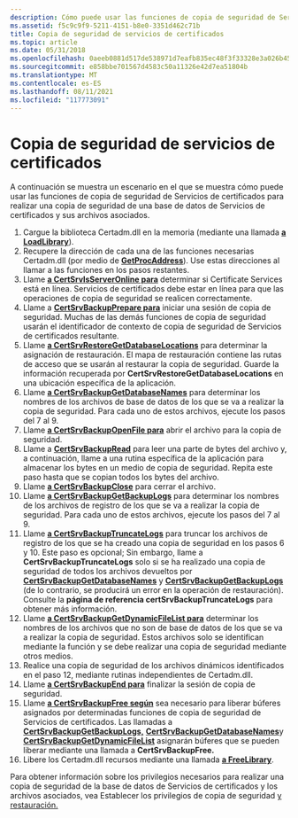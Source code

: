 ```yaml
---
description: Cómo puede usar las funciones de copia de seguridad de Servicios de certificados para realizar una copia de seguridad de una base de datos de Servicios de certificados y sus archivos asociados.
ms.assetid: f5c9c9f9-5211-4151-b8e0-3351d462c71b
title: Copia de seguridad de servicios de certificados
ms.topic: article
ms.date: 05/31/2018
ms.openlocfilehash: 0aeeb0881d517de538971d7eafb835ec48f3f33328e3a026b450e6719bfb23ab
ms.sourcegitcommit: e858bbe701567d4583c50a11326e42d7ea51804b
ms.translationtype: MT
ms.contentlocale: es-ES
ms.lasthandoff: 08/11/2021
ms.locfileid: "117773091"
---
```

# <a name="backing-up-certificate-services"></a>Copia de seguridad de servicios de certificados

A continuación se muestra un escenario en el que se muestra cómo puede usar las funciones de copia de seguridad de Servicios de certificados para realizar una copia de seguridad de una base de datos de Servicios de certificados y sus archivos asociados.

1.  Cargue la biblioteca Certadm.dll en la memoria (mediante una llamada [**a LoadLibrary**](/windows/win32/api/libloaderapi/nf-libloaderapi-loadlibrarya)).
2.  Recupere la dirección de cada una de las funciones necesarias Certadm.dll (por medio de [**GetProcAddress**](/windows/win32/api/libloaderapi/nf-libloaderapi-getprocaddress)). Use estas direcciones al llamar a las funciones en los pasos restantes.
3.  Llame [**a CertSrvIsServerOnline para**](/windows/desktop/api/Certbcli/nf-certbcli-certsrvisserveronlinew) determinar si Certificate Services está en línea. Servicios de certificados debe estar en línea para que las operaciones de copia de seguridad se realicen correctamente.
4.  Llame a [**CertSrvBackupPrepare para**](/windows/desktop/api/Certbcli/nf-certbcli-certsrvbackuppreparew) iniciar una sesión de copia de seguridad. Muchas de las demás funciones de copia de seguridad usarán el identificador de contexto de copia de seguridad de Servicios de certificados resultante.
5.  Llame [**a CertSrvRestoreGetDatabaseLocations**](/windows/desktop/api/Certbcli/nf-certbcli-certsrvrestoregetdatabaselocationsw) para determinar la asignación de restauración. El mapa de restauración contiene las rutas de acceso que se usarán al restaurar la copia de seguridad. Guarde la información recuperada por **CertSrvRestoreGetDatabaseLocations** en una ubicación específica de la aplicación.
6.  Llame [**a CertSrvBackupGetDatabaseNames**](/windows/desktop/api/Certbcli/nf-certbcli-certsrvbackupgetdatabasenamesw) para determinar los nombres de los archivos de base de datos de los que se va a realizar la copia de seguridad. Para cada uno de estos archivos, ejecute los pasos del 7 al 9.
7.  Llame [**a CertSrvBackupOpenFile para**](/windows/desktop/api/Certbcli/nf-certbcli-certsrvbackupopenfilew) abrir el archivo para la copia de seguridad.
8.  Llame a [**CertSrvBackupRead**](/windows/desktop/api/Certbcli/nf-certbcli-certsrvbackupread) para leer una parte de bytes del archivo y, a continuación, llame a una rutina específica de la aplicación para almacenar los bytes en un medio de copia de seguridad. Repita este paso hasta que se copian todos los bytes del archivo.
9.  Llame [**a CertSrvBackupClose**](/windows/desktop/api/Certbcli/nf-certbcli-certsrvbackupclose) para cerrar el archivo.
10. Llame [**a CertSrvBackupGetBackupLogs**](/windows/desktop/api/Certbcli/nf-certbcli-certsrvbackupgetbackuplogsw) para determinar los nombres de los archivos de registro de los que se va a realizar la copia de seguridad. Para cada uno de estos archivos, ejecute los pasos del 7 al 9.
11. Llame [**a CertSrvBackupTruncateLogs**](/windows/desktop/api/Certbcli/nf-certbcli-certsrvbackuptruncatelogs) para truncar los archivos de registro de los que se ha creado una copia de seguridad en los pasos 6 y 10. Este paso es opcional; Sin embargo, llame a **CertSrvBackupTruncateLogs** solo si se ha realizado una copia de seguridad de todos los archivos devueltos por [**CertSrvBackupGetDatabaseNames**](/windows/desktop/api/Certbcli/nf-certbcli-certsrvbackupgetdatabasenamesw) y [**CertSrvBackupGetBackupLogs**](/windows/desktop/api/Certbcli/nf-certbcli-certsrvbackupgetbackuplogsw) (de lo contrario, se producirá un error en la operación de restauración). Consulte la **página de referencia certSrvBackupTruncateLogs** para obtener más información.
12. Llame [**a CertSrvBackupGetDynamicFileList para**](/windows/desktop/api/Certbcli/nf-certbcli-certsrvbackupgetdynamicfilelistw) determinar los nombres de los archivos que no son de base de datos de los que se va a realizar la copia de seguridad. Estos archivos solo se identifican mediante la función y se debe realizar una copia de seguridad mediante otros medios.
13. Realice una copia de seguridad de los archivos dinámicos identificados en el paso 12, mediante rutinas independientes de Certadm.dll.
14. Llame [**a CertSrvBackupEnd para**](/windows/desktop/api/Certbcli/nf-certbcli-certsrvbackupend) finalizar la sesión de copia de seguridad.
15. Llame [**a CertSrvBackupFree según**](/windows/desktop/api/Certbcli/nf-certbcli-certsrvbackupfree) sea necesario para liberar búferes asignados por determinadas funciones de copia de seguridad de Servicios de certificados. Las llamadas a [**CertSrvBackupGetBackupLogs,**](/windows/desktop/api/Certbcli/nf-certbcli-certsrvbackupgetbackuplogsw) [**CertSrvBackupGetDatabaseNames**](/windows/desktop/api/Certbcli/nf-certbcli-certsrvbackupgetdatabasenamesw)y [**CertSrvBackupGetDynamicFileList**](/windows/desktop/api/Certbcli/nf-certbcli-certsrvbackupgetdynamicfilelistw) asignarán búferes que se pueden liberar mediante una llamada a **CertSrvBackupFree.**
16. Libere los Certadm.dll recursos mediante una llamada [**a FreeLibrary**](/windows/win32/api/libloaderapi/nf-libloaderapi-freelibrary).

Para obtener información sobre los privilegios necesarios para realizar una copia de seguridad de la base de datos de Servicios de certificados y los archivos asociados, vea Establecer los privilegios de copia de seguridad [y restauración.](setting-the-backup-and-restore-privileges.md)

 

 

